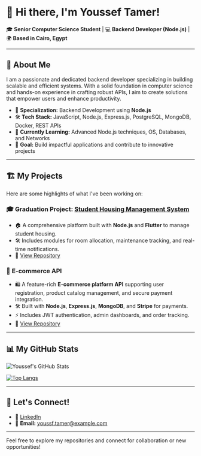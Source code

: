 # 👋 Hi there, I'm Youssef Tamer!

🎓 **Senior Computer Science Student** | 💻 **Backend Developer (Node.js)** | 🌍 **Based in Cairo, Egypt**

---

## 🚀 About Me
I am a passionate and dedicated backend developer specializing in building scalable and efficient systems. With a solid foundation in computer science and hands-on experience in crafting robust APIs, I aim to create solutions that empower users and enhance productivity.

- 🔧 **Specialization:** Backend Development using **Node.js**
- 🛠️ **Tech Stack:** JavaScript, Node.js, Express.js, PostgreSQL, MongoDB, Docker, REST APIs
- 🌱 **Currently Learning:** Advanced Node.js techniques, OS, Databases, and Networks
- 🎯 **Goal:** Build impactful applications and contribute to innovative projects

---

## 🏗️ My Projects
Here are some highlights of what I've been working on:

### 🎓 **Graduation Project:** [Student Housing Management System](#)
- 🏠 A comprehensive platform built with **Node.js** and **Flutter** to manage student housing.
- 🛠️ Includes modules for room allocation, maintenance tracking, and real-time notifications.
- 🔗 [View Repository]([#](https://github.com/youssfTamer/HTI-Housing))

  
### 🛒 **E-commerce API**
- 🛍️ A feature-rich **E-commerce platform API** supporting user registration, product catalog management, and secure payment integration.
- 🛠️ Built with **Node.js**, **Express.js**, **MongoDB**, and **Stripe** for payments.
- ⚡ Includes JWT authentication, admin dashboards, and order tracking.
- 🔗 [View Repository]([#](https://github.com/youssfTamer/E-commerce-/tree/master))

---

## 📊 My GitHub Stats
![Youssef's GitHub Stats](https://github-readme-stats.vercel.app/api?username=youssfTamer&show_icons=true&theme=radical)

[![Top Langs](https://github-readme-stats.vercel.app/api/top-langs/?username=youssfTamer&layout=compact&theme=radical)](https://github.com/anuraghazra/github-readme-stats)

---

## 🌟 Let's Connect!
- 💼 [LinkedIn]([#](https://www.linkedin.com/in/youssef-tamer-))
- 📧 **Email:** [youssf.tamer@example.com](yousftamer11@gmail.com)

---

Feel free to explore my repositories and connect for collaboration or new opportunities!
